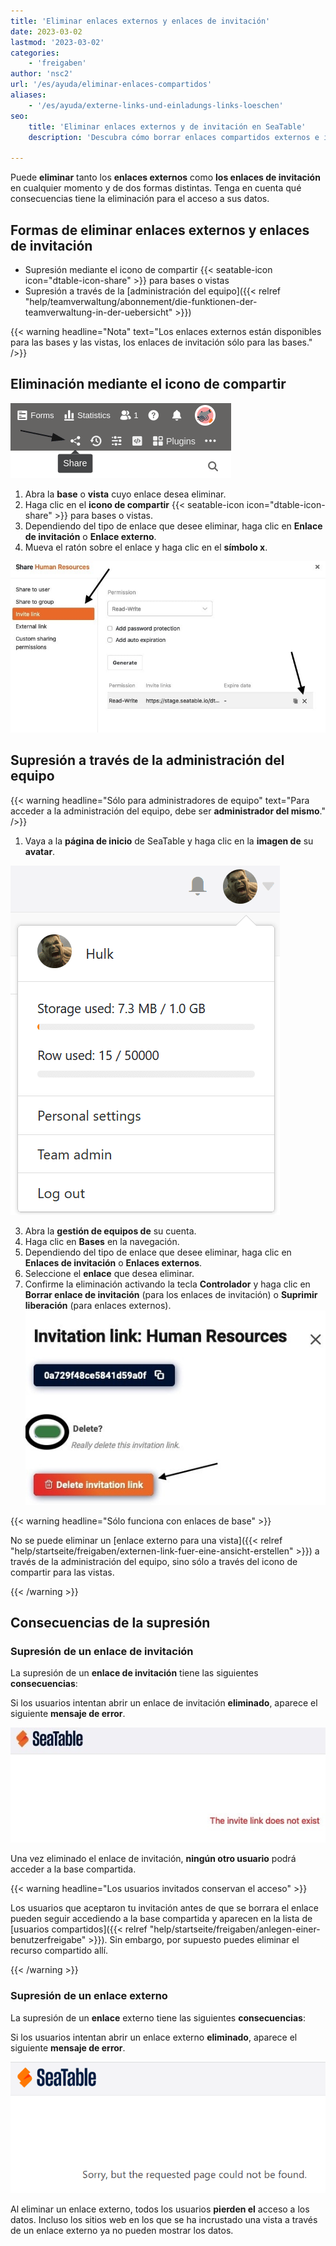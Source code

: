 ```yaml
---
title: 'Eliminar enlaces externos y enlaces de invitación'
date: 2023-03-02
lastmod: '2023-03-02'
categories:
    - 'freigaben'
author: 'nsc2'
url: '/es/ayuda/eliminar-enlaces-compartidos'
aliases:
    - '/es/ayuda/externe-links-und-einladungs-links-loeschen'
seo:
    title: 'Eliminar enlaces externos y de invitación en SeaTable'
    description: 'Descubra cómo borrar enlaces compartidos externos e invitación en SeaTable, con información sobre permisos y consecuencias de eliminar.'

---
```


Puede **eliminar** tanto los **enlaces externos** como **los enlaces de invitación** en cualquier momento y de dos formas distintas. Tenga en cuenta qué consecuencias tiene la eliminación para el acceso a sus datos.

## Formas de eliminar enlaces externos y enlaces de invitación

- Supresión mediante el icono de compartir {{< seatable-icon icon="dtable-icon-share" >}} para bases o vistas
- Supresión a través de la [administración del equipo]({{< relref "help/teamverwaltung/abonnement/die-funktionen-der-teamverwaltung-in-der-uebersicht" >}})

{{< warning  headline="Nota"  text="Los enlaces externos están disponibles para las bases y las vistas, los enlaces de invitación sólo para las bases." />}}

## Eliminación mediante el icono de compartir

![Haz clic en el icono de compartir de tu mesa](images/share-single-tablesheets-from-the-base-options.png)

1. Abra la **base** o **vista** cuyo enlace desea eliminar.
2. Haga clic en el **icono de compartir** {{< seatable-icon icon="dtable-icon-share" >}} para bases o vistas.
3. Dependiendo del tipo de enlace que desee eliminar, haga clic en **Enlace de invitación** o **Enlace externo**.
4. Mueva el ratón sobre el enlace y haga clic en el **símbolo x**.

![Eliminar enlaces externos y enlaces de invitación](images/delete-invitation-and-external-links.jpg)

## Supresión a través de la administración del equipo

{{< warning  headline="Sólo para administradores de equipo"  text="Para acceder a la administración del equipo, debe ser **administrador del mismo**." />}}

1. Vaya a la **página de inicio** de SeaTable y haga clic en la **imagen de** su **avatar**.

![Acceso a la dirección del equipo](images/Zugriff-auf-die-Teamverwaltung.png)

3. Abra la **gestión de equipos de** su cuenta.
4. Haga clic en **Bases** en la navegación.
5. Dependiendo del tipo de enlace que desee eliminar, haga clic en **Enlaces de invitación** o **Enlaces externos**.
6. Seleccione el **enlace** que desea eliminar.
7. Confirme la eliminación activando la tecla **Controlador** y haga clic en **Borrar enlace de invitación** (para los enlaces de invitación) o **Suprimir liberación** (para enlaces externos).  
   ![Confirmar la eliminación](images/confirm-delete-invitation-and-external-links-way2.jpg)

{{< warning  headline="Sólo funciona con enlaces de base" >}}

No se puede eliminar un [enlace externo para una vista]({{< relref "help/startseite/freigaben/externen-link-fuer-eine-ansicht-erstellen" >}}) a través de la administración del equipo, sino sólo a través del icono de compartir para las vistas.

{{< /warning >}}

## Consecuencias de la supresión

### Supresión de un enlace de invitación

La supresión de un **enlace de invitación** tiene las siguientes **consecuencias**:

Si los usuarios intentan abrir un enlace de invitación **eliminado**, aparece el siguiente **mensaje de error**.

![Mensaje de error al abrir enlaces de invitación eliminados](images/fehlermeldung-geloeschter-einladungs-link.jpg)

Una vez eliminado el enlace de invitación, **ningún otro usuario** podrá acceder a la base compartida.

{{< warning  headline="Los usuarios invitados conservan el acceso" >}}

Los usuarios que aceptaron tu invitación antes de que se borrara el enlace pueden seguir accediendo a la base compartida y aparecen en la lista de [usuarios compartidos]({{< relref "help/startseite/freigaben/anlegen-einer-benutzerfreigabe" >}}). Sin embargo, por supuesto puedes eliminar el recurso compartido allí.

{{< /warning >}}

### Supresión de un enlace externo

La supresión de un **enlace** externo tiene las siguientes **consecuencias**:

Si los usuarios intentan abrir un enlace externo **eliminado**, aparece el siguiente **mensaje de error**.

![Mensaje de error al eliminar un enlace externo](images/Fehlermeldung-bei-Loeschung-eines-externen-Links.png)

Al eliminar un enlace externo, todos los usuarios **pierden el** acceso a los datos. Incluso los sitios web en los que se ha incrustado una vista a través de un enlace externo ya no pueden mostrar los datos.
